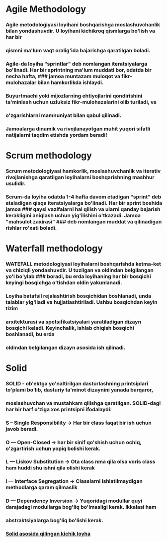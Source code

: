 # Agile Methodology
### Agile metodologiyasi loyihani boshqarishga moslashuvchanlik bilan yondashuvdir. U loyihani kichikroq qismlarga bo'lish va har bir 
### qismni ma'lum vaqt oralig'ida bajarishga qaratilgan boladi.
### Agile-da loyiha "sprintlar" deb nomlangan iteratsiyalarga bo'linadi. Har bir sprintning ma'lum muddati bor, odatda bir necha hafta, ### jamoa muntazam muloqot va fikr-mulohazalar bilan hamkorlikda ishlaydi.
### Buyurtmachi yoki mijozlarning ehtiyojlarini qondirishini ta'minlash uchun uzluksiz fikr-mulohazalarini olib turiladi, va 
### o'zgarishlarni mamnuniyat bilan qabul qilinadi.
### Jamoalarga dinamik va rivojlanayotgan muhit yuqori sifatli natijalarni taqdim etishda yordam beradi!
#
#
# Scrum methodology
### Scrum metodologiyasi hamkorlik, moslashuvchanlik va iterativ rivojlanishga qaratilgan loyihalarni boshqarishning mashhur usulidir.
### Scrum-da loyiha odatda 1-4 hafta davom etadigan "sprint" deb ataladigan qisqa iteratsiyalarga bo'linadi. Har bir sprint boshida jamoa ### qaysi vazifalarni hal qilish va ularni qanday bajarish kerakligini aniqlash uchun  yig'ilishini o'tkazadi. Jamoa "mahsulot zaxirasi" ### deb nomlangan muddat va qilinadigan rishlar ro'xati boladi.
#
#
# Waterfall methodology
### WATEFALL metodologiyasi loyihalarni boshqarishda ketma-ket va chiziqli yondashuvdir. U tuzilgan va oldindan belgilangan yo'l bo'ylab ### boradi, bu erda loyihaning har bir bosqichi keyingi bosqichga o'tishdan oldin yakunlanadi.
### Loyiha batafsil rejalashtirish bosqichidan boshlanadi, unda talablar yig'iladi va hujjatlashtiriladi. Ushbu bosqichdan keyin tizim  
### arxitekturasi va spetsifikatsiyalari yaratiladigan dizayn bosqichi keladi. Keyinchalik, ishlab chiqish bosqichi boshlanadi, bu erda 
### oldindan belgilangan dizayn asosida ish qilinadi.
#
#
# Solid
### SOLID - ob'ektga yo'naltirilgan dasturlashning printsiplari to'plami bo'lib, dasturiy ta'minot dizaynini yanada barqaror, 
### moslashuvchan va mustahkam qilishga qaratilgan. SOLID-dagi har bir harf o'ziga xos printsipni ifodalaydi:
###
### S – Single Responsibility -> Har bir class faqat bir ish uchun javob beradi.
### O — Open-Closed -> har bir sinif qo'shish uchun ochiq, o'zgartirish uchun yopiq bolishi kerak.
### L — Liskov Substitution -> Ota class nma qila olsa voris class ham huddi shu ishni qila olishi kerak
### I — Interface Segregation -> Classlarni Ishlatilmaydigan methodlarga qaram qilmaslik 
### D — Dependency Inversion -> Yuqoridagi modullar quyi darajadagi modullarga bog'liq bo'lmasligi kerak. Ikkalasi ham 
### abstraktsiyalarga bog'liq bo'lishi kerak.
###
### [Solid asosida qilingan kichik loyha](https://github.com/AbuProgrammiy/Knife/tree/main/51%20-%2052%20-%20dars%20Clean%20Architecture%20asosida%20BaseRepository%20ysash%20(MyStyle))
